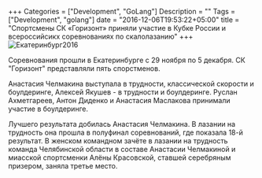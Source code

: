 +++
Categories = ["Development", "GoLang"]
Description = ""
Tags = ["Development", "golang"]
date = "2016-12-06T19:53:22+05:00"
title = "Спортсмены СК «Горизонт» приняли участие в Кубке России и всероссийсикх соревнованиях по скалолазанию"
+++
![Екатеринбург2016](/images/ekb2016.jpg)

Соревнования прошли в Екатеринбурге с 29 ноября по 5 декабря. СК "Горизонт" представляли пять спорстменов.
<!--more-->

Анастасия Челмакина выступала в трудности, классической скорости и боулдеринге, Алексей Якушев - в трудности и боулдеринге. Руслан Ахметгареев, Антон Диденко и Анастасия Маслакова принимали участие в боулдеринге.

Лучшего результата добилась Анастасия Челмакина. В лазании на трудность она прошла в полуфинал соревнований, где показала 18-й результат.
В женском командном зачёте в лазании на трудность команда Челябинской области в составе Анастасии Челмакиной и миасской спортсменки Алёны Красовской, ставшей серебряным призером, заняла третье место.